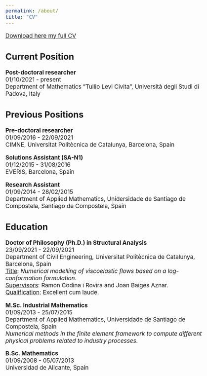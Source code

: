 ```yaml
---
permalink: /about/
title: "CV"
---
```


<style type="text/css">
  body{
  font-size: 14pt;
}
</style>

[Download here my full CV](https://laura-moreno.github.io/assets/doc/CV_220919.pdf)

## Current Position
**Post-doctoral researcher** \
01/10/2021 - present\
Department of Mathematics ”Tullio Levi Civita”, Università degli Studi di Padova, Italy

## Previous Positions
**Pre-doctoral researcher**\
01/09/2016 - 22/09/2021\
CIMNE, Universitat Politècnica de Catalunya, Barcelona, Spain

**Solutions Assistant (SA-N1)**\
01/12/2015 - 31/08/2016\
EVERIS, Barcelona, Spain

**Research Assistant**\
01/09/2014 - 28/02/2015\
Department of Applied Mathematics, Unidersidade de Santiago de Compostela, Santiago de
Compostela, Spain

## Education
**Doctor of Philosophy (Ph.D.) in Structural Analysis**\
23/09/2021 - 22/09/2021\
Department of Civil Engineering, Universitat Politècnica de Catalunya, Barcelona, Spain\
<u>Title</u>: *Numerical modelling of viscoelastic flows based on a log-conformation formulation*.\
<u>Supervisors</u>: Ramon Codina i Rovira and Joan Baiges Aznar.\
<u>Qualification</u>: Excellent cum laude.

**M.Sc. Industrial Mathematics**\
01/09/2013 - 25/07/2015\
Department of Applied Mathematics, Universidade de Santiago de Compostela, Spain\
*Numerical methods in the finite element framework to compute different physical problems
related to industry processes.*

**B.Sc. Mathematics**\
01/09/2008 - 05/07/2013\
Universidad de Alicante, Spain
